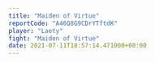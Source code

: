 ```yaml
---
title: "Maiden of Virtue"
reportCode: "A46Q8G9CDrYTftdK"
player: "Laety"
fight: "Maiden of Virtue"
date: 2021-07-11T18:57:14.471000+00:00
---
```

